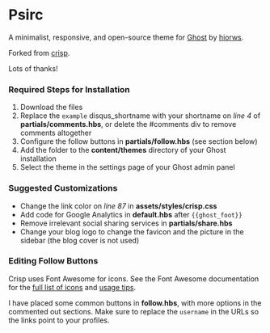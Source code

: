 # Psirc 

A minimalist, responsive, and open-source theme for [Ghost](http://ghost.org) by [hiorws](http://hiorws.com).

Forked from [crisp](https://github.com/kathyqian/crisp-ghost-theme).

Lots of thanks!

### Required Steps for Installation

1. Download the files   
2. Replace the `example` disqus_shortname with your shortname on *line 4* of **partials/comments.hbs**, or delete the #comments div to remove comments altogether
3. Configure the follow buttons in **partials/follow.hbs** (see section below)
4. Add the folder to the **content/themes** directory of your Ghost installation
5. Select the theme in the settings page of your Ghost admin panel

### Suggested Customizations

* Change the link color on *line 87* in **assets/styles/crisp.css**
* Add code for Google Analytics in **default.hbs** after `{{ghost_foot}}`
* Remove irrelevant social sharing services in **partials/share.hbs**
* Change your blog logo to change the favicon and the picture in the sidebar (the blog cover is not used)

### Editing Follow Buttons

Crisp uses Font Awesome for icons. See the Font Awesome documentation for the [full list of icons](http://fortawesome.github.io/Font-Awesome/icons/) and [usage tips](http://fortawesome.github.io/Font-Awesome/examples/). 

I have placed some common buttons in **follow.hbs**, with more options in the commented out sections. Make sure to replace the `username` in the URLs so the links point to your profiles. 
